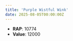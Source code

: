 ```yaml
---
title: 'Purple Wistful Wink'
date: 2025-08-05T00:00:00Z
---
```

- **RAP**: 10774
- **Value**: 12000
